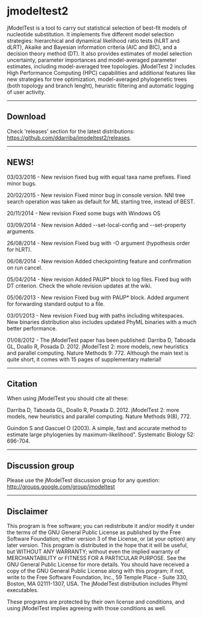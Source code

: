 # jmodeltest2

jModelTest is a tool to carry out statistical selection of best-fit models of nucleotide substitution. It implements five different model selection strategies: hierarchical and dynamical likelihood ratio tests (hLRT and dLRT), Akaike and Bayesian information criteria (AIC and BIC), and a decision theory method (DT). It also provides estimates of model selection uncertainty, parameter importances and model-averaged parameter estimates, including model-averaged tree topologies. jModelTest 2 includes High Performance Computing (HPC) capabilities and additional features like new strategies for tree optimization, model-averaged phylogenetic trees (both topology and branch lenght), heuristic filtering and automatic logging of user activity.

--------
Download
--------

Check 'releases' section for the latest distributions: https://github.com/ddarriba/jmodeltest2/releases.

--------
NEWS!
--------

03/03/2016 - New revision fixed bug with equal taxa name prefixes. Fixed minor bugs.

20/02/2015 - New revision Fixed minor bug in console version. NNI tree search operation was taken as default for ML starting tree, instead of BEST.

20/11/2014 - New revision Fixed some bugs with Windows OS

03/09/2014 - New revision Added --set-local-config and --set-property arguments.

26/08/2014 - New revision Fixed bug with -O argument (hypothesis order for hLRT).

06/08/2014 - New revision Added checkpointing feature and confirmation on run cancel.

05/04/2014 - New revision Added PAUP* block to log files. Fixed bug with DT criterion. Check the whole revision updates at the wiki.

05/06/2013 - New revision Fixed bug with PAUP* block. Added argument for forwarding standard output to a file.

03/01/2013 - New revision Fixed bug with paths including whitespaces. New binaries distribution also includes updated PhyML binaries with a much better performance.

01/08/2012 - The jModelTest paper has been published: Darriba D, Taboada GL, Doallo R, Posada D. 2012. jModelTest 2: more models, new heuristics and parallel computing. Nature Methods 9: 772. Although the main text is quite short, it comes with 15 pages of supplementary material!

--------
Citation
--------

When using jModelTest you should cite all these:

Darriba D, Taboada GL, Doallo R, Posada D. 2012. jModelTest 2: more models, new heuristics and parallel computing. Nature Methods 9(8), 772.

Guindon S and Gascuel O (2003). A simple, fast and accurate method to estimate large phylogenies by maximum-likelihood". Systematic Biology 52: 696-704.

--------
Discussion group
--------

Please use the jModelTest discussion group for any question: http://groups.google.com/group/jmodeltest

--------
Disclaimer
--------

This program is free software; you can redistribute it and/or modify it under the terms of the GNU General Public License as published by the Free Software Foundation; either version 3 of the License, or (at your option) any later version. This program is distributed in the hope that it will be useful, but WITHOUT ANY WARRANTY; without even the implied warranty of MERCHANTABILITY or FITNESS FOR A PARTICULAR PURPOSE. See the GNU General Public License for more details. You should have received a copy of the GNU General Public License along with this program; if not, write to the Free Software Foundation, Inc., 59 Temple Place - Suite 330, Boston, MA 02111-1307, USA. The jModelTest distribution includes Phyml executables.

These programs are protected by their own license and conditions, and using jModelTest implies agreeing with those conditions as well. 
